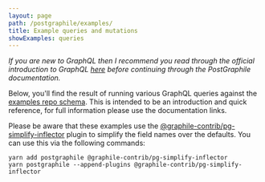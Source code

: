 ```yaml
---
layout: page
path: /postgraphile/examples/
title: Example queries and mutations
showExamples: queries
---
```


_If you are new to GraphQL then I recommend you read through the official
introduction to GraphQL [here](https://graphql.org/learn/) before continuing
through the PostGraphile documentation._

Below, you'll find the result of running various GraphQL queries against the
[examples repo schema](https://github.com/graphile/examples/tree/master/db).
This is intended to be an introduction and quick reference, for full information
please use the documentation links.

Please be aware that these examples use the
[@graphile-contrib/pg-simplify-inflector](https://github.com/graphile-contrib/pg-simplify-inflector)
plugin to simplify the field names over the defaults. You can use this via the
following commands:

```
yarn add postgraphile @graphile-contrib/pg-simplify-inflector
yarn postgraphile --append-plugins @graphile-contrib/pg-simplify-inflector
```
